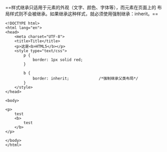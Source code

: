 ==样式继承只适用于元素的外观（文字、颜色、字体等），而元素在页面上的 布局样式则不会被继承。如果继承这种样式，就必须使用强制继承：inherit。==

```
<!DOCTYPE html>
<html lang="en">
<head>
    <meta charset="UTF-8">
    <title>Title</title>
    <p>这是<b>HTML5</b></p>
    <style type="text/css">
        p {
            border: 1px solid red;
        }

        b {
            border: inherit;             /*强制继承父类布局*/
        }
    </style>
</head>

<body>

<p>
    test
    <b>
        test
    </b>
</p>

</body>
</html>
```

